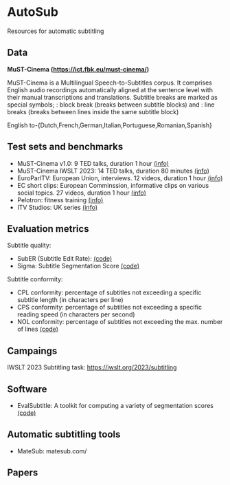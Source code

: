 # AutoSub
Resources for automatic subtitling

## Data
**MuST-Cinema (https://ict.fbk.eu/must-cinema/)**

MuST-Cinema is a Multilingual Speech-to-Subtitles corpus. It comprises English audio recordings automatically aligned at the sentence level with their manual transcriptions and translations. Subtitle breaks are marked as special symbols; <eob>: block break (breaks between subtitle blocks) and <eol>: line breaks (breaks between lines inside the same subtitle block)

English to-{Dutch,French,German,Italian,Portuguese,Romanian,Spanish}

## Test sets and benchmarks
  - MuST-Cinema v1.0: 9 TED talks, duration 1 hour [(info)](https://ict.fbk.eu/must-cinema/)
  - MuST-Cinema IWSLT 2023: 14 TED talks, duration 80 minutes [(info)](https://iwslt.org/2023/subtitling)
  - EuroParlTV: European Union, interviews. 12 videos, duration 1 hour [(info)](https://arxiv.org/abs/2209.13192)
  - EC short clips: European Comminssion, informative clips on various social topics. 27 videos, duration 1 hour [(info)](https://arxiv.org/abs/2209.13192)
  - Pelotron: fitness training [(info)](https://iwslt.org/2023/subtitling)
  - ITV Studios: UK series [(info)](https://iwslt.org/2023/subtitling)

## Evaluation metrics
Subtitle quality:
- SubER (Subtitle Edit Rate):
[(code)](https://github.com/apptek/SubER)
- Sigma: Subtitle Segmentation Score
[(code)](https://github.com/fyvo/EvalSubtitle)  

Subtitle conformity:
- CPL conformity: percentage of subtitles not exceeding a specific subtitle length (in characters per line)
- CPS conformity: percentage of subtitles not exceeding a specific reading speed (in characters per second)
- NOL conformity: percentage of subtitles not exceeding the max. number of lines 
[(code)](https://github.com/hlt-mt/FBK-fairseq/blob/master/examples/speech_to_text/scripts/subtitle_compliance.py)

## Campaings
IWSLT 2023 Subtitling task: https://iwslt.org/2023/subtitling
  
## Software
- EvalSubtitle: A toolkit for computing a variety of segmentation scores [(code)](https://github.com/fyvo/EvalSubtitle)

## Automatic subtitling tools
- MateSub: matesub.com/

  
## Papers

